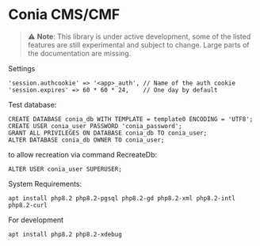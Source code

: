 Conia CMS/CMF
=============


> :warning: **Note**: This library is under active development, some of the listed features are still experimental and subject to change. Large parts of the documentation are missing. 


Settings 

    'session.authcookie' => '<app>_auth', // Name of the auth cookie
    'session.expires' => 60 * 60 * 24,    // One day by default


Test database:

    CREATE DATABASE conia_db WITH TEMPLATE = template0 ENCODING = 'UTF8';
    CREATE USER conia_user PASSWORD 'conia_password';
    GRANT ALL PRIVILEGES ON DATABASE conia_db TO conia_user;
    ALTER DATABASE conia_db OWNER TO conia_user;

to allow recreation via command RecreateDb:

    ALTER USER conia_user SUPERUSER;

System Requirements:

    apt install php8.2 php8.2-pgsql php8.2-gd php8.2-xml php8.2-intl php8.2-curl

For development

    apt install php8.2 php8.2-xdebug
